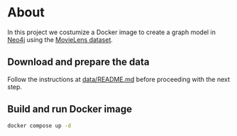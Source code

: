 # About
In this project we costumize a Docker image to create a graph model in [Neo4j](https://neo4j.com) using the [MovieLens dataset](https://grouplens.org/datasets/movielens/).

## Download and prepare the data
Follow the instructions at [data/README.md](data/README.md) before proceeding with the next step.

## Build and run Docker image
```bash
docker compose up -d
```